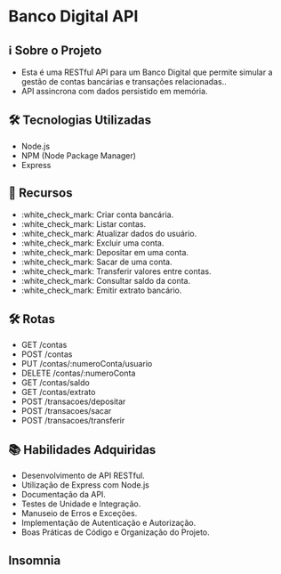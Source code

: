  # Banco Digital API

<h2>ℹ️ Sobre o Projeto</h2>

<ul>
  <li>Esta é uma RESTful API para um Banco Digital que permite simular a gestão de contas bancárias e transações relacionadas..</li>
  <li>API assincrona com dados persistido em memória.</li>
 
</ul>

<h2>🛠️ Tecnologias Utilizadas</h2>

<ul>
  <li>Node.js</li>
  <li>NPM (Node Package Manager)</li>
  <li>Express</li>
</ul>

<h2>🌟 Recursos</h2>

<ul>
    <li>:white_check_mark: Criar conta bancária.</li>
    <li>:white_check_mark: Listar contas.</li>
    <li>:white_check_mark: Atualizar dados do usuário.</li>
    <li>:white_check_mark: Excluir uma conta.</li>
    <li>:white_check_mark: Depositar em uma conta.</li>
    <li>:white_check_mark: Sacar de uma conta.</li>
    <li>:white_check_mark: Transferir valores entre contas.</li>
    <li>:white_check_mark: Consultar saldo da conta.</li>
    <li>:white_check_mark: Emitir extrato bancário.</li>
</ul>

<h2>🛠 Rotas</h2>

<ul>
  <li>GET /contas</li>
  <li>POST /contas</li>
  <li>PUT /contas/:numeroConta/usuario</li>
  <li>DELETE /contas/:numeroConta</li>
  <li>GET /contas/saldo</li>
  <li>GET /contas/extrato</li>
  <li>POST /transacoes/depositar</li>
  <li>POST /transacoes/sacar</li>
  <li>POST /transacoes/transferir</li>

</ul>

<h2>📚 Habilidades Adquiridas</h2>

<ul>
  <li>Desenvolvimento de API RESTful.</li>
  <li>Utilização de Express com Node.js</li>
  <li>Documentação da API.</li>
  <li>Testes de Unidade e Integração.</li>
  <li>Manuseio de Erros e Exceções.</li>
  <li>Implementação de Autenticação e Autorização.</li>
  <li>Boas Práticas de Código e Organização do Projeto.</li>
</ul>

<h2>Insomnia</h2>











